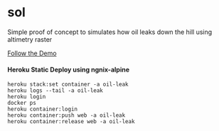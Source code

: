 # sol
Simple proof of concept to simulates how oil leaks down the hill using altimetry raster



<a href="https://storage.googleapis.com/static-slo/index.html?ise" target="blank">Follow the Demo</a>


#### Heroku Static Deploy using ngnix-alpine
    heroku stack:set container -a oil-leak
    heroku logs --tail -a oil-leak
    heroku login
    docker ps
    heroku container:login
    heroku container:push web -a oil-leak
    heroku container:release web -a oil-leak